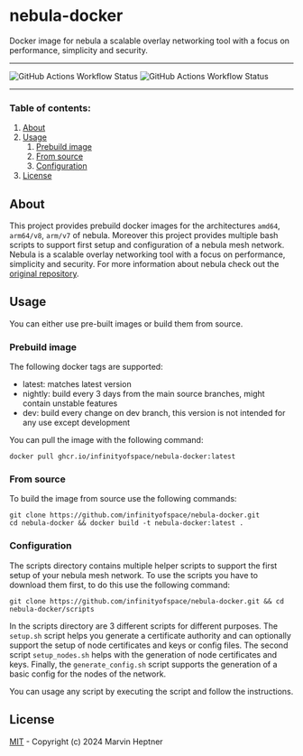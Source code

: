 # nebula-docker

Docker image for nebula a scalable overlay networking tool with a focus on performance, simplicity and security.

---

![GitHub Actions Workflow Status](https://img.shields.io/github/actions/workflow/status/infinityofspace/nebula-docker/docker-publish-release.yml?style=flat-square) ![GitHub Actions Workflow Status](https://img.shields.io/github/actions/workflow/status/infinityofspace/nebula-docker/docker-publish-nightly.yml?style=flat-square)

---

### Table of contents:

1. [About](#about)
2. [Usage](#usage)
    1. [Prebuild image](#prebuild-image)
    2. [From source](#from-source)
    3. [Configuration](#configuration) 
3. [License](License)

## About

This project provides prebuild docker images for the architectures `amd64`, `arm64/v8`, `arm/v7` of nebula.
Moreover this project provides multiple bash scripts to support first setup and configuration of a nebula mesh network.
Nebula is a scalable overlay networking tool with a focus on performance, simplicity and security.
For more information about nebula check out the [original repository](https://github.com/slackhq/nebula).

## Usage

You can either use pre-built images or build them from source.

### Prebuild image

The following docker tags are supported:

- latest: matches latest version
- nightly: build every 3 days from the main source branches, might contain unstable features
- dev: build every change on dev branch, this version is not intended for any use except development

You can pull the image with the following command:

```commandline
docker pull ghcr.io/infinityofspace/nebula-docker:latest
```

### From source

To build the image from source use the following commands:

```commandline
git clone https://github.com/infinityofspace/nebula-docker.git
cd nebula-docker && docker build -t nebula-docker:latest .
```

### Configuration

The scripts directory contains multiple helper scripts to support the first setup of your nebula mesh network.
To use the scripts you have to download them first, to do this use the following command:

```commandline
git clone https://github.com/infinityofspace/nebula-docker.git && cd nebula-docker/scripts
```

In the scripts directory are 3 different scripts for different purposes.
The `setup.sh` script helps you generate a certificate authority and can optionally support the setup of node certificates and keys or config files.
The second script `setup_nodes.sh` helps with the generation of node certificates and keys.
Finally, the `generate_config.sh` script supports the generation of a basic config for the nodes of the network.

You can usage any script by executing the script and follow the instructions.

## License

[MIT](License) - Copyright (c) 2024 Marvin Heptner
